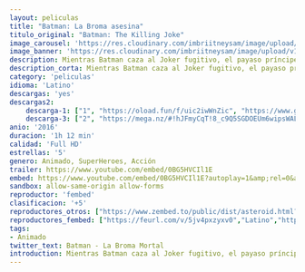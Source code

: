 ```yaml
---
layout: peliculas
title: "Batman: La Broma asesina"
titulo_original: "Batman: The Killing Joke"
image_carousel: 'https://res.cloudinary.com/imbriitneysam/image/upload/v1544406354/broma-poster-min.jpg'
image_banner: 'https://res.cloudinary.com/imbriitneysam/image/upload/v1544406355/broma-banner-min.jpg'
description: Mientras Batman caza al Joker fugitivo, el payaso príncipe del crimen ataca a la familia Gordon para demostrar un punto diabólico que refleja su propia caída en la locura. Basado en la novela gráfica de Alan Moore y Brian Bolland.
description_corta: Mientras Batman caza al Joker fugitivo, el payaso príncipe del crimen ataca a la familia Gordon para demostrar un punto diabólico que refleja su propia caída en la locura. Basado en la novela gráfica de Alan Moore y Brian Bolland.
category: 'peliculas'
idioma: 'Latino'
descargas: 'yes'
descargas2:
    descarga-1: ["1", "https://oload.fun/f/uic2iwWnZic", "https://www.google.com/s2/favicons?domain=openload.co","OpenLoad","https://res.cloudinary.com/imbriitneysam/image/upload/v1541473684/mexico.png", "Latino", "Full HD"]
    descarga-3: ["2", "https://mega.nz/#!hJFmyCqT!8_c9Q5SGDOEUm6wipsWALgBLO85lE88srR20P1_FqbM", "https://www.google.com/s2/favicons?domain=mega.nz","Mega","https://res.cloudinary.com/imbriitneysam/image/upload/v1541473684/mexico.png", "Latino", "Full HD"]
anio: '2016'
duracion: '1h 12 min'
calidad: 'Full HD'
estrellas: '5'
genero: Animado, SuperHeroes, Acción
trailer: https://www.youtube.com/embed/0BG5HVCIl1E
embed: https://www.youtube.com/embed/0BG5HVCIl1E?autoplay=1&amp;rel=0&amp;hd=1&border=0&wmode=opaque&enablejsapi=1&modestbranding=1&controls=1&showinfo=0
sandbox: allow-same-origin allow-forms
reproductor: 'fembed'
clasificacion: '+5'
reproductores_otros: ["https://www.zembed.to/public/dist/asteroid.html?id=d50b0fa5dc1ec1e92c95e2609d78654c&title=Batman:%20The%20Killing%20Joke","Latino","https://movcloud.net/embed/bo-LWf1BweRw","Latino","https://mstream.press/7n71evdt4v4j","Latino"]
reproductores_fembed: ["https://feurl.com/v/5jv4pxzyxv0","Latino","https://feurl.com/v/yxv3kmz28q9","Latino"]
tags:
- Animado
twitter_text: Batman - La Broma Mortal
introduction: Mientras Batman caza al Joker fugitivo, el payaso príncipe del crimen ataca a la familia Gordon para demostrar un punto diabólico que refleja su propia caída en la locura. Basado en la novela gráfica de Alan Moore y Brian Bolland.
---
```













